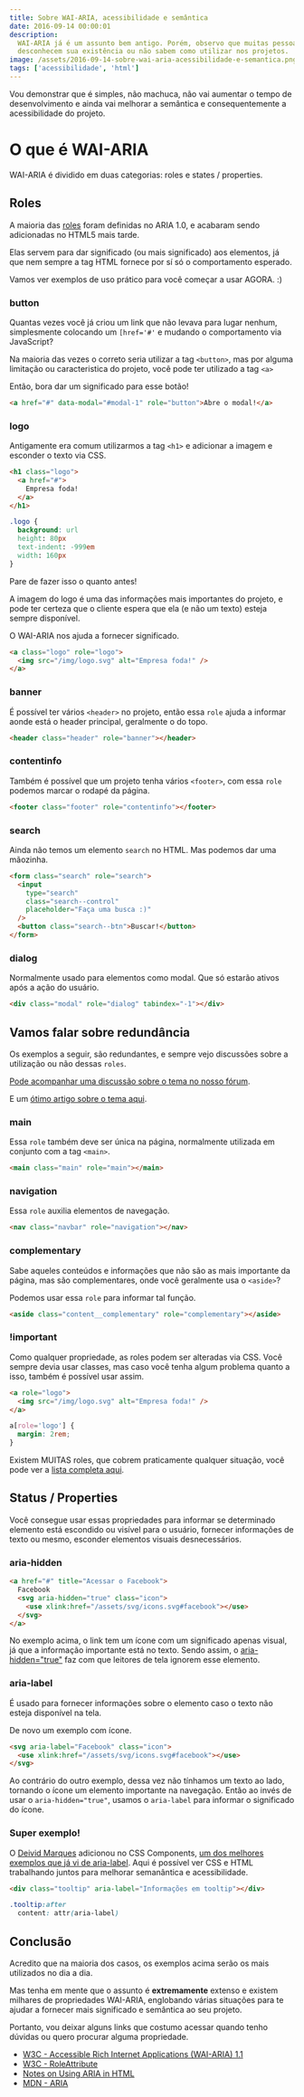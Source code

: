 ```yaml
---
title: Sobre WAI-ARIA, acessibilidade e semântica
date: 2016-09-14 00:00:01
description:
  WAI-ARIA já é um assunto bem antigo. Porém, observo que muitas pessoas
  desconhecem sua existência ou não sabem como utilizar nos projetos.
image: /assets/2016-09-14-sobre-wai-aria-acessibilidade-e-semantica.png
tags: ['acessibilidade', 'html']
---
```


Vou demonstrar que é simples, não machuca, não vai aumentar o tempo de
desenvolvimento e ainda vai melhorar a semântica e consequentemente a
acessibilidade do projeto.

# O que é WAI-ARIA

WAI-ARIA é dividido em duas categorias: roles e states / properties.

## Roles

A maioria das [roles](https://www.w3.org/WAI/PF/HTML/wiki/RoleAttribute) foram
definidas no ARIA 1.0, e acabaram sendo adicionadas no HTML5 mais tarde.

Elas servem para dar significado (ou mais significado) aos elementos, já que nem
sempre a tag HTML fornece por sí só o comportamento esperado.

Vamos ver exemplos de uso prático para você começar a usar AGORA. :)

### button

Quantas vezes você já criou um link que não levava para lugar nenhum,
simplesmente colocando um `[href='#'` e mudando o comportamento via JavaScript?

Na maioria das vezes o correto seria utilizar a tag `<button>`, mas por alguma
limitação ou caracteristica do projeto, você pode ter utilizado a tag `<a>`

Então, bora dar um significado para esse botão!

```html
<a href="#" data-modal="#modal-1" role="button">Abre o modal!</a>
```

### logo

Antigamente era comum utilizarmos a tag `<h1>` e adicionar a imagem e esconder o
texto via CSS.

```html
<h1 class="logo">
  <a href="#">
    Empresa foda!
  </a>
</h1>
```

```css
.logo {
  background: url
  height: 80px
  text-indent: -999em
  width: 160px
}
```

Pare de fazer isso o quanto antes!

A imagem do logo é uma das informações mais importantes do projeto, e pode ter
certeza que o cliente espera que ela (e não um texto) esteja sempre disponível.

O WAI-ARIA nos ajuda a fornecer significado.

```html
<a class="logo" role="logo">
  <img src="/img/logo.svg" alt="Empresa foda!" />
</a>
```

### banner

É possível ter vários `<header>` no projeto, então essa `role` ajuda a informar
aonde está o header principal, geralmente o do topo.

```html
<header class="header" role="banner"></header>
```

### contentinfo

Também é possível que um projeto tenha vários `<footer>`, com essa `role`
podemos marcar o rodapé da página.

```html
<footer class="footer" role="contentinfo"></footer>
```

### search

Ainda não temos um elemento `search` no HTML. Mas podemos dar uma mãozinha.

```html
<form class="search" role="search">
  <input
    type="search"
    class="search--control"
    placeholder="Faça uma busca :)"
  />
  <button class="search--btn">Buscar!</button>
</form>
```

### dialog

Normalmente usado para elementos como modal. Que só estarão ativos após a ação
do usuário.

```html
<div class="modal" role="dialog" tabindex="-1"></div>
```

## Vamos falar sobre redundância

Os exemplos a seguir, são redundantes, e sempre vejo discussões sobre a
utilização ou não dessas `roles`.

[Pode acompanhar uma discussão sobre o tema no nosso fórum](https://github.com/frontendbr/forum/issues/302).

E um
[ótimo artigo sobre o tema aqui](http://html5doctor.com/on-html-belts-and-aria-braces).

### main

Essa `role` também deve ser única na página, normalmente utilizada em conjunto
com a tag `<main>`.

```html
<main class="main" role="main"></main>
```

### navigation

Essa `role` auxilia elementos de navegação.

```html
<nav class="navbar" role="navigation"></nav>
```

### complementary

Sabe aqueles conteúdos e informações que não são as mais importante da página,
mas são complementares, onde você geralmente usa o `<aside>`?

Podemos usar essa `role` para informar tal função.

```html
<aside class="content__complementary" role="complementary"></aside>
```

### !important

Como qualquer propriedade, as roles podem ser alteradas via CSS. Você sempre
devia usar classes, mas caso você tenha algum problema quanto a isso, também é
possível usar assim.

```html
<a role="logo">
  <img src="/img/logo.svg" alt="Empresa foda!" />
</a>
```

```css
a[role='logo'] {
  margin: 2rem;
}
```

Existem MUITAS roles, que cobrem praticamente qualquer situação, você pode ver a
[lista completa aqui](https://www.w3.org/WAI/PF/HTML/wiki/RoleAttribute).

## Status / Properties

Você consegue usar essas propriedades para informar se determinado elemento está
escondido ou visível para o usuário, fornecer informações de texto ou mesmo,
esconder elementos visuais desnecessários.

### aria-hidden

```html
<a href="#" title="Acessar o Facebook">
  Facebook
  <svg aria-hidden="true" class="icon">
    <use xlink:href="/assets/svg/icons.svg#facebook"></use>
  </svg>
</a>
```

No exemplo acima, o link tem um ícone com um significado apenas visual, já que a
informação importante está no texto. Sendo assim, o
[aria-hidden="true"](https://www.w3.org/TR/wai-aria/states_and_properties#aria-hidden)
faz com que leitores de tela ignorem esse elemento.

### aria-label

É usado para fornecer informações sobre o elemento caso o texto não esteja
disponível na tela.

De novo um exemplo com ícone.

```html
<svg aria-label="Facebook" class="icon">
  <use xlink:href="/assets/svg/icons.svg#facebook"></use>
</svg>
```

Ao contrário do outro exemplo, dessa vez não tínhamos um texto ao lado, tornando
o ícone um elemento importante na navegação. Então ao invés de usar o
`aria-hidden="true"`, usamos o `aria-label` para informar o significado do
ícone.

### Super exemplo!

O [Deivid Marques](https://twitter.com/deividmarques) adicionou no CSS
Components,
[um dos melhores exemplos que já vi de aria-label](http://www.felipefialho.com/css-components/#component-tooltip).
Aqui é possível ver CSS e HTML trabalhando juntos para melhorar semanântica e
acessibilidade.

```html
<div class="tooltip" aria-label="Informações em tooltip"></div>
```

```css
.tooltip:after
  content: attr(aria-label)
```

## Conclusão

Acredito que na maioria dos casos, os exemplos acima serão os mais utilizados no
dia a dia.

Mas tenha em mente que o assunto é **extremamente** extenso e existem milhares
de propriedades WAI-ARIA, englobando várias situações para te ajudar a fornecer
mais significado e semântica ao seu projeto.

Portanto, vou deixar alguns links que costumo acessar quando tenho dúvidas ou
quero procurar alguma propriedade.

- [W3C - Accessible Rich Internet Applications (WAI-ARIA) 1.1](https://www.w3.org/TR/wai-aria-1.1)
- [W3C - RoleAttribute](https://www.w3.org/WAI/PF/HTML/wiki/RoleAttribute)
- [Notes on Using ARIA in HTML](http://w3c.github.io/aria-in-html)
- [MDN - ARIA](https://developer.mozilla.org/en-US/docs/Web/Accessibility/ARIA)
